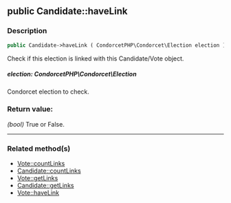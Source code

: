 ## public Candidate::haveLink

### Description    

```php
public Candidate->haveLink ( CondorcetPHP\Condorcet\Election election ): bool
```

Check if this election is linked with this Candidate/Vote object.
    

##### **election:** *CondorcetPHP\Condorcet\Election*   
Condorcet election to check.    


### Return value:   

*(bool)* True or False.


---------------------------------------

### Related method(s)      

* [Vote::countLinks](../Vote%20Class/public%20Vote--countLinks.md)    
* [Candidate::countLinks](../Candidate%20Class/public%20Candidate--countLinks.md)    
* [Vote::getLinks](../Vote%20Class/public%20Vote--getLinks.md)    
* [Candidate::getLinks](../Candidate%20Class/public%20Candidate--getLinks.md)    
* [Vote::haveLink](../Vote%20Class/public%20Vote--haveLink.md)    
